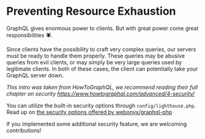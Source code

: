 # Preventing Resource Exhaustion

GraphQL gives enormous power to clients. But with great power come great responsibilities 🕷.

Since clients have the possibility to craft very complex queries, our servers must be ready
to handle them properly. These queries may be abusive queries from evil clients,
or may simply be very large queries used by legitimate clients.
In both of these cases, the client can potentially take your GraphQL server down.

_This intro was taken from HowToGraphQL, we recommend reading their full chapter on security https://www.howtographql.com/advanced/4-security/_

You can utilize the built-in security options through `config/lighthouse.php`.
Read up on [the security options offered by webonyx/graphql-php](https://webonyx.github.io/graphql-php/security)

If you implemented some additional security feature, we are welcoming contributions!
